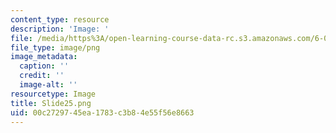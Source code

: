 ```yaml
---
content_type: resource
description: 'Image: '
file: /media/https%3A/open-learning-course-data-rc.s3.amazonaws.com/6-004-computation-structures-spring-2017/00c2729745ea1783c3b84e55f56e8663_Slide25.png
file_type: image/png
image_metadata:
  caption: ''
  credit: ''
  image-alt: ''
resourcetype: Image
title: Slide25.png
uid: 00c27297-45ea-1783-c3b8-4e55f56e8663
---
```

